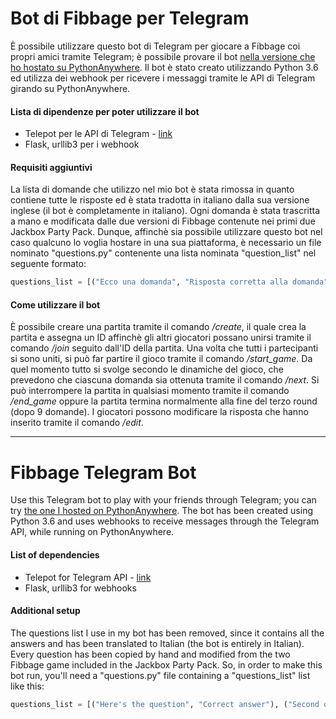 # Bot di Fibbage per Telegram
È possibile utilizzare questo bot di Telegram per giocare a Fibbage coi propri amici tramite Telegram; è possibile provare il bot [nella versione che ho hostato su PythonAnywhere](https://t.me/fibbagebot).
Il bot è stato creato utilizzando Python 3.6 ed utilizza dei webhook per ricevere i messaggi tramite le API di Telegram girando su PythonAnywhere.

#### Lista di dipendenze per poter utilizzare il bot
* Telepot per le API di Telegram - [link](https://github.com/nickoala/telepot)
* Flask, urllib3 per i webhook

#### Requisiti aggiuntivi
La lista di domande che utilizzo nel mio bot è stata rimossa in quanto contiene tutte le risposte ed è stata tradotta in italiano dalla sua versione inglese (il bot è completamente in italiano). Ogni domanda è stata trascritta a mano e modificata dalle due versioni di Fibbage contenute nei primi due Jackbox Party Pack. Dunque, affinchè sia possibile utilizzare questo bot nel caso qualcuno lo voglia hostare in una sua piattaforma, è necessario un file nominato "questions.py" contenente una lista nominata "question_list" nel seguente formato:
```python
questions_list = [("Ecco una domanda", "Risposta corretta alla domanda"), ("Ecco una seconda domanda", "Risposta corretta alla domanda")]
```

#### Come utilizzare il bot
È possibile creare una partita tramite il comando */create*, il quale crea la partita e assegna un ID affinchè gli altri giocatori possano unirsi tramite il comando */join* seguito dall'ID della partita.
Una volta che tutti i partecipanti si sono uniti, si può far partire il gioco tramite il comando */start_game*. Da quel momento tutto si svolge secondo le dinamiche del gioco, che prevedono che ciascuna domanda sia ottenuta tramite il comando */next*.
Si può interrompere la partita in qualsiasi momento tramite il comando */end_game* oppure la partita termina normalmente alla fine del terzo round (dopo 9 domande). I giocatori possono modificare la risposta che hanno inserito tramite il comando */edit*.

---

# Fibbage Telegram Bot
Use this Telegram bot to play with your friends through Telegram; you can try [the one I hosted on PythonAnywhere](https://t.me/fibbagebot).
The bot has been created using Python 3.6 and uses webhooks to receive messages through the Telegram API, while running on PythonAnywhere.

#### List of dependencies
* Telepot for Telegram API - [link](https://github.com/nickoala/telepot)
* Flask, urllib3 for webhooks

#### Additional setup
The questions list I use in my bot has been removed, since it contains all the answers and has been translated to Italian (the bot is entirely in Italian). Every question has been copied by hand and modified from the two Fibbage game included in the Jackbox Party Pack. So, in order to make this bot run, you'll need a "questions.py" file containing a "questions_list" list like this:
```python
questions_list = [("Here's the question", "Correct answer"), ("Second question", "Correct answer")]
```
